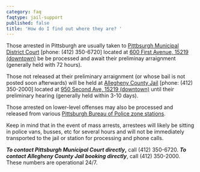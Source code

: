 ```yaml
---
category: faq
faqtype: jail-support
published: false
title: 'How do I find out where they are? '
---
```

Those arrested in Pittsburgh are usually taken to [Pittbsurgh Municipal District Court](http://www.pacourts.us/courts/minor-courts/) [phone: (412) 350-6720] located at [600 First Avenue, 15219 (downtown)](https://goo.gl/maps/xhNsbQMZ2Hm) be be processed and await their preliminay arraignment (generally held with 72 hours). 

Those not released at their preliminary arraignment (or whose bail is not posted soon afterwards) will be held at [Allegheny County Jail](http://www.alleghenycounty.us/jail/index.aspx) [phone: (412) 350-2000] located at [950 Second Ave, 15219 (downtown)](https://goo.gl/maps/Me197AZPrCF2) until their preliminary hearing (generally held within 3-10 days). 

Those arrested on lower-level offenses may also be processed and released from various [Pittsburgh Bureau of Police zone stations](http://www.pittsburghpa.gov/police/zones).

Keep in mind that in the event of mass arrests, arrestees will likely be sitting in police vans, busses, etc for several hours and will not be immediately transported to the jail or station for processing and phone calls. 

**_To contact Pittsburgh Municipal Court directly_,** call (412) 350-6720. **_To contact Allegheny County Jail booking directly_**, call (412) 350-2000. These numbers are operational 24/7.